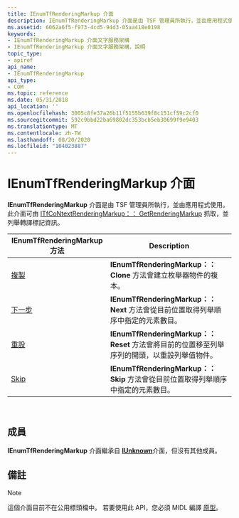 ```yaml
---
title: IEnumTfRenderingMarkup 介面
description: IEnumTfRenderingMarkup 介面是由 TSF 管理員所執行，並由應用程式使用。 此介面可透過 ITfCoNtextRenderingMarkup GetRenderingMarkup 來抓取，並列舉轉譯標記資訊。
ms.assetid: 6062a6f5-f973-4cd5-94d3-05aa418e0198
keywords:
- IEnumTfRenderingMarkup 介面文字服務架構
- IEnumTfRenderingMarkup 介面文字服務架構，說明
topic_type:
- apiref
api_name:
- IEnumTfRenderingMarkup
api_type:
- COM
ms.topic: reference
ms.date: 05/31/2018
api_location: ''
ms.openlocfilehash: 3005c8fe37a26b11f5155b639f8c151cf59c2cf0
ms.sourcegitcommit: 592c9bbd22ba69802dc353bcb5eb30699f9e9403
ms.translationtype: MT
ms.contentlocale: zh-TW
ms.lasthandoff: 08/20/2020
ms.locfileid: "104023887"
---
```

# <a name="ienumtfrenderingmarkup-interface"></a>IEnumTfRenderingMarkup 介面

**IEnumTfRenderingMarkup** 介面是由 TSF 管理員所執行，並由應用程式使用。 此介面可由 [ITfCoNtextRenderingMarkup：： GetRenderingMarkup](itfcontextrenderingmarkup-getrenderingmarkup.md) 抓取，並列舉轉譯標記資訊。



| IEnumTfRenderingMarkup 方法            | Description                                                                                                                                            |
|-------------------------------------------|--------------------------------------------------------------------------------------------------------------------------------------------------------|
| [複製](ienumtfrenderingmarkup-clone.md) | **IEnumTfRenderingMarkup：： Clone** 方法會建立枚舉器物件的複本。                                                                  |
| [下一步](ienumtfrenderingmarkup-next.md)   | **IEnumTfRenderingMarkup：： Next** 方法會從目前位置取得列舉順序中指定的元素數目。          |
| [重設](ienumtfrenderingmarkup-reset.md) | **IEnumTfRenderingMarkup：： Reset** 方法會將目前的位置移至列舉序列的開頭，以重設列舉值物件。 |
| [Skip](ienumtfrenderingmarkup-skip.md)   | **IEnumTfRenderingMarkup：： Skip** 方法會從目前位置取得列舉順序中指定的元素數目。          |



 

## <a name="members"></a>成員

**IEnumTfRenderingMarkup** 介面繼承自 [**IUnknown**](/windows/desktop/api/unknwn/nn-unknwn-iunknown)介面，但沒有其他成員。

## <a name="remarks"></a>備註

> [!Note]  
> 這個介面目前不在公用標頭檔中。 若要使用此 API，您必須 MIDL 編譯 [原型](prototypes.md)。

 

 

 